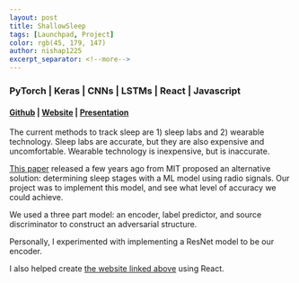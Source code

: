 ```yaml
---
layout: post
title: ShallowSleep
tags: [Launchpad, Project]
color: rgb(45, 179, 147)
author: nishap1225
excerpt_separator: <!--more-->
---
```

### PyTorch | Keras | CNNs | LSTMs | React | Javascript
<!--more-->

#### [Github](https://github.com/maxemerling/ShallowSleep) | [Website](https://shallow-sleep.web.app/dashboard/) | [Presentation](https://www.youtube.com/watch?v=LZnCByZwqOw&list=PL0breT9kiPgs3xiXwfHeILRuEj5RqL7y-&index=2&t=12s) 

The current methods to track sleep are 1) sleep labs and 2) wearable technology. Sleep labs are accurate, but they are also expensive and uncomfortable. Wearable technology is inexpensive, but is inaccurate. 

[This paper](http://sleep.csail.mit.edu/files/rfsleep-paper.pdf) released a few years ago from MIT proposed an alternative solution: determining sleep stages with a ML model using radio signals. Our project was to implement this model, and see what level of accuracy we could achieve.  

We used a three part model: an encoder, label predictor, and source discriminator to construct an adversarial structure.   

Personally, I experimented with implementing a ResNet model to be our encoder. 

I also helped create [the website linked above](https://shallow-sleep.web.app/dashboard/) using React.  

